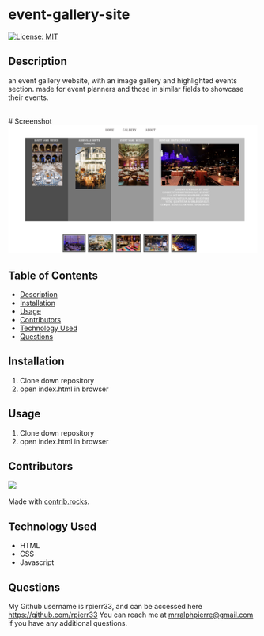# event-gallery-site

  [![License: MIT](https://img.shields.io/badge/License-MIT-yellow.svg)](https://opensource.org/licenses/MIT)

## Description
 an event gallery website, with an image gallery and highlighted events section. made for event planners and those in similar fields to showcase their events.



<br>
# Screenshot
<img width="1121" alt="Screen Shot 2021-09-09 at 2 53 32 PM" src="https://github.com/rpierr33/event-gallery-site/blob/main/assets/images/Screen%20Shot%202022-02-03%20at%2011.44.06%20PM.png">




## Table of Contents
- [Description](#description)
- [Installation](#installation)
- [Usage](#usage)
- [Contributors](#contributors)
- [Technology Used](#technology-used)
- [Questions](#questions)

## Installation
1. Clone down repository
2. open index.html in browser


## Usage
1. Clone down repository
2. open index.html in browser


## Contributors
<a href="https://github.com/rpierr33/event-gallery-site/graphs/contributors">
  <img src="https://contrib.rocks/image?repo=rpierr33/team-profile-generator" />
</a>

Made with [contrib.rocks](https://contrib.rocks).



## Technology Used
- HTML
- CSS
- Javascript


## Questions
My Github username is rpierr33, and can be accessed here https://github.com/rpierr33
You can reach me at mrralphpierre@gmail.com if you have any additional questions.


